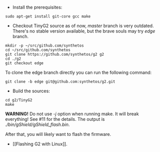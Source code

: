 * Install the prerequisites:

```
sudo apt-get install git-core gcc make
```

* Checkout TinyG2 source
as of now, *master* branch is very outdated. There's no stable version available, but the brave souls may try *edge* branch.

```
mkdir -p ~/src/github.com/synthetos
cd ~/src/github.com/synthetos
git clone https://github.com/synthetos/g2 g2
cd ./g2
git checkout edge
```

To clone the edge branch directly you can run the following command:

```
git clone -b edge git@github.com:synthetos/g2.git
```

* Build the sources:

```
cd g2/TinyG2
make
```

**WARNING!** Do not use *-j* option when running make. It will break everything! See #11 for the details.
The output is *./bin/gShield/gShield_flash.bin*. 

After that, you will likely want to flash the firmware. 
- [[Flashing G2 with Linux]].
